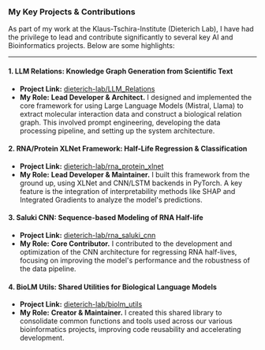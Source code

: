 ### My Key Projects & Contributions

As part of my work at the Klaus-Tschira-Institute (Dieterich Lab), I have had the privilege to lead and contribute significantly to several key AI and Bioinformatics projects. Below are some highlights:

---

#### 1. LLM Relations: Knowledge Graph Generation from Scientific Text
*   **Project Link:** [dieterich-lab/LLM_Relations](https://github.com/dieterich-lab/LLM_Relations)
*   **My Role:** **Lead Developer & Architect.** I designed and implemented the core framework for using Large Language Models (Mistral, Llama) to extract molecular interaction data and construct a biological relation graph. This involved prompt engineering, developing the data processing pipeline, and setting up the system architecture.

#### 2. RNA/Protein XLNet Framework: Half-Life Regression & Classification
*   **Project Link:** [dieterich-lab/rna_protein_xlnet](https://github.com/dieterich-lab/rna_protein_xlnet)
*   **My Role:** **Lead Developer & Maintainer.** I built this framework from the ground up, using XLNet and CNN/LSTM backends in PyTorch. A key feature is the integration of interpretability methods like SHAP and Integrated Gradients to analyze the model's predictions.

#### 3. Saluki CNN: Sequence-based Modeling of RNA Half-life
*   **Project Link:** [dieterich-lab/rna_saluki_cnn](https://github.com/dieterich-lab/rna_saluki_cnn)
*   **My Role:** **Core Contributor.** I contributed to the development and optimization of the CNN architecture for regressing RNA half-lives, focusing on improving the model's performance and the robustness of the data pipeline.

#### 4. BioLM Utils: Shared Utilities for Biological Language Models
*   **Project Link:** [dieterich-lab/biolm_utils](https://github.com/dieterich-lab/biolm_utils)
*   **My Role:** **Creator & Maintainer.** I created this shared library to consolidate common functions and tools used across our various bioinformatics projects, improving code reusability and accelerating development.
